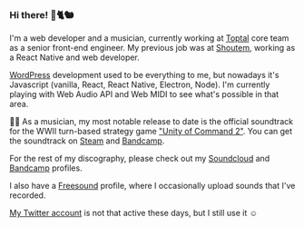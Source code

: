 ### Hi there! 👋🐈🐿️

I'm a web developer and a musician, currently working at [Toptal](https://www.toptal.com/) core team as a senior front-end engineer. My previous job was at [Shoutem](https://shoutem.com/), working as a React Native and web developer.

[WordPress](https://wordpress.org/plugins/file-gallery/) development used to be everything to me, but nowadays it's Javascript (vanilla, React, React Native, Electron, Node). I'm currently playing with Web Audio API and Web MIDI to see what's possible in that area.

🎹🎵 As a musician, my most notable release to date is the official soundtrack for the WWII turn-based strategy game ["Unity of Command 2"](https://s.team/a/809230). You can get the soundtrack on [Steam](https://s.team/a/1309670) and [Bandcamp](https://aesqe.bandcamp.com/album/unity-of-command-ii-ost).

For the rest of my discography, please check out my [Soundcloud](https://soundcloud.com/aesqe) and [Bandcamp](https://aesqe.bandcamp.com) profiles.

I also have a [Freesound](https://freesound.org/people/aesqe/) profile, where I occasionally upload sounds that I've recorded.

[My Twitter account](https://twitter.com/aesqe/) is not that active these days, but I still use it ☺️

<!--
**aesqe/aesqe** is a ✨ _special_ ✨ repository because its `README.md` (this file) appears on your GitHub profile.

Here are some ideas to get you started:

- 🔭 I’m currently working on ...
- 🌱 I’m currently learning ...
- 👯 I’m looking to collaborate on ...
- 🤔 I’m looking for help with ...
- 💬 Ask me about ...
- 📫 How to reach me: ...
- 😄 Pronouns: ...
- ⚡ Fun fact: ...
-->
